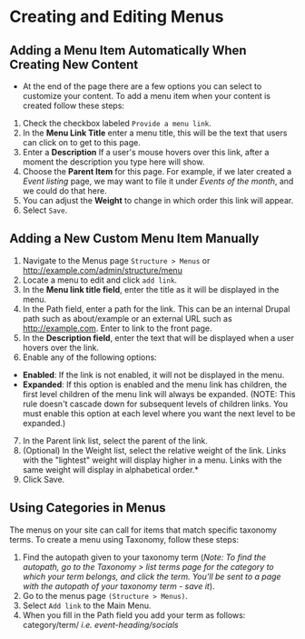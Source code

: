 # Creating and Editing Menus
## Adding a Menu Item Automatically When Creating New Content
* At the end of the page there are a few options you can select to customize your content. To add a menu item when your content is created follow these steps:
1. Check the checkbox labeled `Provide a menu link`.
2. In the **Menu Link Title** enter a menu title, this will be the text that users can click on to get to this page.
3. Enter a **Description**	If a user's mouse hovers over this link, after a moment the description you type here will show.
4. Choose the **Parent Item** for this page. For example, if we later created a *Event listing* page, we may want to file it under *Events of the month*, and we could do that here.
5. You can adjust the **Weight** to change in which order this link will appear.
6. Select `Save`.

## Adding a New Custom Menu Item Manually
1. Navigate to the Menus page `Structure > Menus` or http://example.com/admin/structure/menu
2. Locate a menu to edit and click `add link`.
3. In the **Menu link title field**, enter the title as it will be displayed in the menu.
4. In the Path field, enter a path for the link. This can be an internal Drupal path such as about/example or an external URL such as http://example.com. Enter <front> to link to the front page.
5. In the **Description field**, enter the text that will be displayed when a user hovers over the link.
6. Enable any of the following options:
  * **Enabled**: If the link is not enabled, it will not be displayed in the menu.
  * **Expanded**: If this option is enabled and the menu link has children, the first level children of the menu link will always be expanded. (NOTE: This rule doesn't cascade down for subsequent levels of children links. You must enable this option at each level where you want the next level to be expanded.)
7. In the Parent link list, select the parent of the link.
8. (Optional) In the Weight list, select the relative weight of the link. Links with the "lightest" weight will display higher in a menu. Links with the same weight will display in alphabetical order.*
9. Click Save.

## Using Categories in Menus
The menus on your site can call for items that match specific taxonomy terms. To create a menu using Taxonomy, follow these steps:

1. Find the autopath given to your taxonomy term (*Note: To find the autopath, go to the Taxonomy > list terms page for the category to which your term belongs, and click the term. You'll be sent to a page with the autopath of your taxonomy term - save it*).
2. Go to the menus page `(Structure > Menus)`.
3. Select `Add link` to the Main Menu.
4. When you fill in the Path field you add your term as follows: category/term/ *i.e. event-heading/socials*
